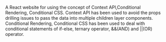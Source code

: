 A React website for using the concept of Context API,Conditional Rendering, Conditional CSS. Context API has been used to avoid the props drilling issues to pass the data into multiple children layer components. Conditional Rendering, Conditional CSS has been used to deal with conditional statements of if-else, ternary operator, 
&&(AND) and ||(OR) operator.
